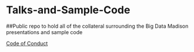 Talks-and-Sample-Code
=====================

##Public repo to hold all of the collateral surrounding the Big Data Madison presentations and sample code

[Code of Conduct](BDW_CodeOfConduct.pdf)

